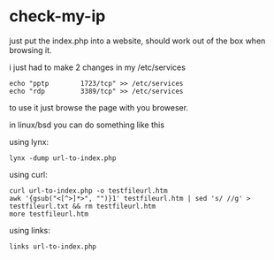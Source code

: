# check-my-ip

just put the index.php into a website, should work out of the box when browsing it.

i just had to make 2 changes in my /etc/services 

	echo "pptp        1723/tcp" >> /etc/services
	echo "rdp         3389/tcp" >> /etc/services

to use it just browse the page with you broweser.

in linux/bsd you can do something like this

using lynx:

	lynx -dump url-to-index.php

using curl:

	curl url-to-index.php -o testfileurl.htm
	awk '{gsub("<[^>]*>", "")}1' testfileurl.htm | sed 's/ //g' > testfileurl.txt && rm testfileurl.htm
	more testfileurl.htm

using links:

	links url-to-index.php


